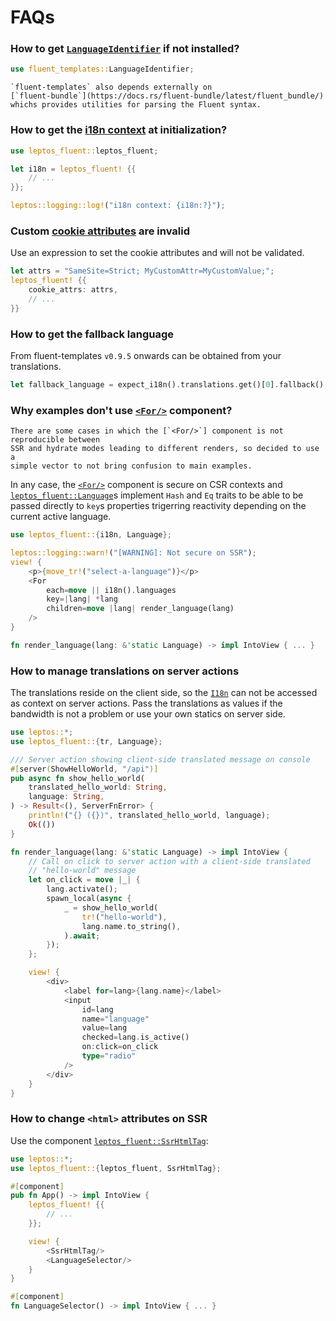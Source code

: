<!-- markdownlint-disable MD001 -->

# FAQs

<!-- toc -->

### How to get [`LanguageIdentifier`] if not installed?

```rust
use fluent_templates::LanguageIdentifier;
```

```admonish tip
`fluent-templates` also depends externally on
[`fluent-bundle`](https://docs.rs/fluent-bundle/latest/fluent_bundle/)
whichs provides utilities for parsing the Fluent syntax.
```

[`LanguageIdentifier`]: https://docs.rs/unic-langid/latest/unic_langid/struct.LanguageIdentifier.html

### How to get the [i18n context] at initialization?

```rust
use leptos_fluent::leptos_fluent;

let i18n = leptos_fluent! {{
    // ...
}};

leptos::logging::log!("i18n context: {i18n:?}");
```

[i18n context]: https://docs.rs/leptos-fluent/latest/leptos_fluent/struct.I18n.html

### Custom [cookie attributes] are invalid

Use an expression to set the cookie attributes and will not be validated.

```rust
let attrs = "SameSite=Strict; MyCustomAttr=MyCustomValue;";
leptos_fluent! {{
    cookie_attrs: attrs,
    // ...
}}
```

[cookie attributes]: https://developer.mozilla.org/en-US/docs/Web/API/Document/cookie#write_a_new_cookie

### How to get the fallback language

From fluent-templates `v0.9.5` onwards can be obtained from your translations.

```rust
let fallback_language = expect_i18n().translations.get()[0].fallback();
```

### Why examples don't use [`<For/>`] component?

```admonish bug
There are some cases in which the [`<For/>`] component is not reproducible between
SSR and hydrate modes leading to different renders, so decided to use a
simple vector to not bring confusion to main examples.
```

In any case, the [`<For/>`] component is secure on CSR contexts and
[`leptos_fluent::Language`]s implement `Hash` and `Eq` traits to be
able to be passed directly to `key`s properties trigerring reactivity
depending on the current active language.

```rust
use leptos_fluent::{i18n, Language};

leptos::logging::warn!("[WARNING]: Not secure on SSR");
view! {
    <p>{move_tr!("select-a-language")}</p>
    <For
        each=move || i18n().languages
        key=|lang| *lang
        children=move |lang| render_language(lang)
    />
}

fn render_language(lang: &'static Language) -> impl IntoView { ... }
```

### How to manage translations on server actions

The translations reside on the client side, so the [`I18n`] can not be
accessed as context on server actions. Pass the translations as values
if the bandwidth is not a problem or use your own statics on server side.

```rust
use leptos::*;
use leptos_fluent::{tr, Language};

/// Server action showing client-side translated message on console
#[server(ShowHelloWorld, "/api")]
pub async fn show_hello_world(
    translated_hello_world: String,
    language: String,
) -> Result<(), ServerFnError> {
    println!("{} ({})", translated_hello_world, language);
    Ok(())
}

fn render_language(lang: &'static Language) -> impl IntoView {
    // Call on click to server action with a client-side translated
    // "hello-world" message
    let on_click = move |_| {
        lang.activate();
        spawn_local(async {
            _ = show_hello_world(
                tr!("hello-world"),
                lang.name.to_string(),
            ).await;
        });
    };

    view! {
        <div>
            <label for=lang>{lang.name}</label>
            <input
                id=lang
                name="language"
                value=lang
                checked=lang.is_active()
                on:click=on_click
                type="radio"
            />
        </div>
    }
}
```

### How to change `<html>` attributes on SSR

Use the component [`leptos_fluent::SsrHtmlTag`]:

```rust
use leptos::*;
use leptos_fluent::{leptos_fluent, SsrHtmlTag};

#[component]
pub fn App() -> impl IntoView {
    leptos_fluent! {{
        // ...
    }};

    view! {
        <SsrHtmlTag/>
        <LanguageSelector/>
    }
}

#[component]
fn LanguageSelector() -> impl IntoView { ... }
```

[`<For/>`]: https://docs.rs/leptos/latest/leptos/fn.For.html
[`leptos_fluent::SsrHtmlTag`]: https://docs.rs/leptos-fluent/latest/leptos_fluent/fn.SsrHtmlTag.html
[`leptos_fluent::Language`]: https://docs.rs/leptos-fluent/latest/leptos_fluent/struct.Language.html
[`I18n`]: https://docs.rs/leptos-fluent/latest/leptos_fluent/struct.I18n.html
